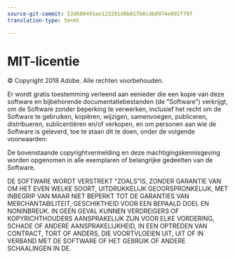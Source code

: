 ```yaml
---
source-git-commit: 53d600491ee123201d0b01fb0cdb8974e092f79f
translation-type: tm+mt

---
```

# MIT-licentie

© Copyright 2018 Adobe. Alle rechten voorbehouden.

Er wordt gratis toestemming verleend aan eenieder die een kopie van deze software en bijbehorende documentatiebestanden (de &quot;Software&quot;) verkrijgt, om de Software zonder beperking te verwerken, inclusief het recht om de Software te gebruiken, kopiëren, wijzigen, samenvoegen, publiceren, distribueren, sublicentiëren en/of verkopen, en om personen aan wie de Software is geleverd, toe te staan dit te doen, onder de volgende voorwaarden:

De bovenstaande copyrightvermelding en deze machtigingskennisgeving worden opgenomen in alle exemplaren of belangrijke gedeelten van de Software.

DE SOFTWARE WORDT VERSTREKT &quot;ZOALS&quot;IS, ZONDER GARANTIE VAN OM HET EVEN WELKE SOORT, UITDRUKKELIJK GEOORSPRONKELIJK, MET INBEGRIP VAN MAAR NIET BEPERKT TOT DE GARANTIES VAN MERCHANTABILITEIT, GESCHIKTHEID VOOR EEN BEPAALD DOEL EN NONINBREUK. IN GEEN GEVAL KUNNEN VERDREIGERS OF KOPYRICHTHOUDERS AANSPRAKELIJK ZIJN VOOR ELKE VORDERING, SCHADE OF ANDERE AANSPRAKELIJKHEID, IN EEN OPTREDEN VAN CONTRACT, TORT OF ANDERS, DIE VOORTVLOEIEN UIT, UIT OF IN VERBAND MET DE SOFTWARE OF HET GEBRUIK OF ANDERE SCHAALINGEN IN DE.
